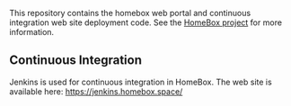 This repository contains the homebox web portal and continuous integration web site deployment code.
See the [HomeBox project](https://github.com/progmaticltd/homebox) for more information.

## Continuous Integration

Jenkins is used for continuous integration in HomeBox. The web site is available here:
https://jenkins.homebox.space/
